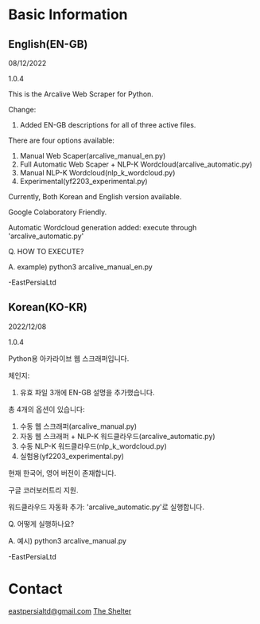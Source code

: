 # Basic Information

## English(EN-GB)
08/12/2022

1.0.4

This is the Arcalive Web Scraper for Python.

Change:

1. Added EN-GB descriptions for all of three active files.

There are four options available:
1. Manual Web Scaper(arcalive_manual_en.py)
1. Full Automatic Web Scaper + NLP-K Wordcloud(arcalive_automatic.py)
1. Manual NLP-K Wordcloud(nlp_k_wordcloud.py)
1. Experimental(yf2203_experimental.py)

Currently, Both Korean and English version available.

Google Colaboratory Friendly.

Automatic Wordcloud generation added: execute through 'arcalive_automatic.py'

Q. HOW TO EXECUTE?

A. example) python3 arcalive_manual_en.py

-EastPersiaLtd

## Korean(KO-KR)
2022/12/08

1.0.4

Python용 아카라이브 웹 스크래퍼입니다.

체인지:
1. 유효 파일 3개에 EN-GB 설명을 추가했습니다.

총 4개의 옵션이 있습니다:
1. 수동 웹 스크래퍼(arcalive_manual.py)
1. 자동 웹 스크래퍼 + NLP-K 워드클라우드(arcalive_automatic.py)
1. 수동 NLP-K 워드클라우드(nlp_k_wordcloud.py)
1. 실험용(yf2203_experimental.py)

현재 한국어, 영어 버전이 존재합니다.

구글 코러보러트리 지원.

워드클라우드 자동화 추가: 'arcalive_automatic.py'로 실행합니다.

Q. 어떻게 실행하나요?

A. 예시) python3 arcalive_manual.py

-EastPersiaLtd

# Contact
eastpersialtd@gmail.com
[The Shelter](https://sites.google.com/view/eastpersialtd)